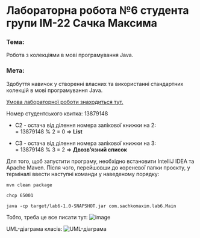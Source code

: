 # Лабораторна робота №6 студента групи ІМ-22 Сачка Максима

### Тема:
Робота з колекціями в мові програмування Java.

### Мета:
Здобуття навичок у створенні власних та використанні стандартних колекцій в мові програмування Java.

[Умова лабораторної роботи знаходиться тут.](https://docs.google.com/document/d/1y9EnSWRg70sJh5CBO0N1lmcxFM7SVax2bvfagcH1c2I/edit)

Номер студентського квитка: 13879148
- С2 - остача від ділення номера залікової книжки на 2:  
  = 13879148 % 2 = 0 => **List**

- С3 - остача від ділення номера залікової книжки на 3:  
  = 13879148 % 3 = 2 => **Двозв’язний список**

Для того, щоб запустити програму, необхідно встановити IntelliJ IDEA та Apache Maven. Після чого, перейшовши до кореневої папки проєкту, у терміналі ввести наступні команди у наведеному порядку:
```shell
mvn clean package 
```

```shell
chcp 65001  
```

```shell
java -cp target/lab6-1.0-SNAPSHOT.jar com.sachkomaxim.lab6.Main 
```

Тобто, треба це все писати тут:
![image](https://github.com/user-attachments/assets/968ca421-2198-4f85-910f-f25c3d172699)

UML-діаграма класів:
![UML-діаграма]()

